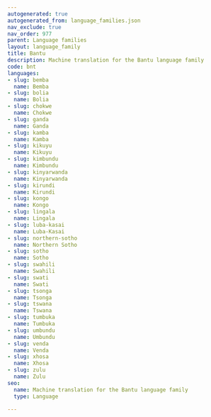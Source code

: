 ```yaml
---
autogenerated: true
autogenerated_from: language_families.json
nav_exclude: true
nav_order: 977
parent: Language families
layout: language_family
title: Bantu
description: Machine translation for the Bantu language family
code: bnt
languages:
- slug: bemba
  name: Bemba
- slug: bolia
  name: Bolia
- slug: chokwe
  name: Chokwe
- slug: ganda
  name: Ganda
- slug: kamba
  name: Kamba
- slug: kikuyu
  name: Kikuyu
- slug: kimbundu
  name: Kimbundu
- slug: kinyarwanda
  name: Kinyarwanda
- slug: kirundi
  name: Kirundi
- slug: kongo
  name: Kongo
- slug: lingala
  name: Lingala
- slug: luba-kasai
  name: Luba-Kasai
- slug: northern-sotho
  name: Northern Sotho
- slug: sotho
  name: Sotho
- slug: swahili
  name: Swahili
- slug: swati
  name: Swati
- slug: tsonga
  name: Tsonga
- slug: tswana
  name: Tswana
- slug: tumbuka
  name: Tumbuka
- slug: umbundu
  name: Umbundu
- slug: venda
  name: Venda
- slug: xhosa
  name: Xhosa
- slug: zulu
  name: Zulu
seo:
  name: Machine translation for the Bantu language family
  type: Language

---
```


